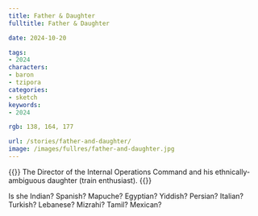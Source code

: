 ```yaml
---
title: Father & Daughter
fulltitle: Father & Daughter

date: 2024-10-20

tags:
- 2024
characters:
- baron
- tzipora
categories:
- sketch
keywords:
- 2024

rgb: 138, 164, 177

url: /stories/father-and-daughter/
image: /images/fullres/father-and-daughter.jpg
---
```

{{<note caption>}}
The Director of the Internal Operations Command and his ethnically-ambiguous daughter (train enthusiast).
{{</note>}}

Is she Indian? Spanish? Mapuche? Egyptian? Yiddish? Persian? Italian? Turkish? Lebanese? Mizrahi? Tamil? Mexican?